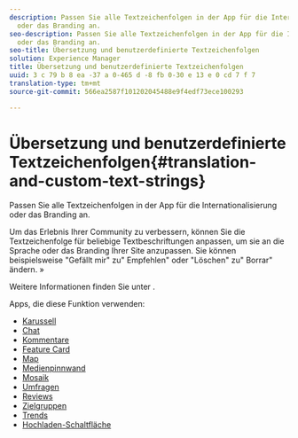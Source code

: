 ```yaml
---
description: Passen Sie alle Textzeichenfolgen in der App für die Internationalisierung
  oder das Branding an.
seo-description: Passen Sie alle Textzeichenfolgen in der App für die Internationalisierung
  oder das Branding an.
seo-title: Übersetzung und benutzerdefinierte Textzeichenfolgen
solution: Experience Manager
title: Übersetzung und benutzerdefinierte Textzeichenfolgen
uuid: 3 c 79 b 8 ea -37 a 0-465 d -8 fb 0-30 e 13 e 0 cd 7 f 7
translation-type: tm+mt
source-git-commit: 566ea2587f101202045488e9f4edf73ece100293

---
```



# Übersetzung und benutzerdefinierte Textzeichenfolgen{#translation-and-custom-text-strings}

Passen Sie alle Textzeichenfolgen in der App für die Internationalisierung oder das Branding an.

Um das Erlebnis Ihrer Community zu verbessern, können Sie die Textzeichenfolge für beliebige Textbeschriftungen anpassen, um sie an die Sprache oder das Branding Ihrer Site anzupassen. Sie können beispielsweise "Gefällt mir" zu" Empfehlen" oder "Löschen" zu" Borrar" ändern. »

Weitere Informationen finden Sie unter [](../c-settings-other/c-translation-sets/c-translation-sets.md#c_translation_sets).

Apps, die diese Funktion verwenden:

* [Karussell](../c-about-apps/c-carousel-app/c-carousel-app.md#c_carousel_app)
* [Chat](../c-about-apps/c-chat-app/c-chat-app.md#c_chat_app)
* [Kommentare](/help/using/c-about-apps/c-comments/c-comments.md)
* [Feature Card](../c-about-apps/c-feature-card-app/c-feature-card-app.md#c_feature_card_app)
* [Map](../c-about-apps/c-map-app/c-map-app.md#c_map_app)
* [Medienpinnwand](../c-about-apps/c-media-wall-app/c-media-wall-app.md#c_media_wall_app)
* [Mosaik](../c-about-apps/c-mosaic-app/c-mosaic-app.md#c_mosaic_app)
* [Umfragen](../c-about-apps/c-polls-app/c-polls-app.md#c_polls_app)
* [Reviews](../c-about-apps/c-reviews-app/c-reviews-app.md#c_reviews_app)
* [Zielgruppen](../c-about-apps/c-sidenotes-app/c-sidenotes-app.md#c_sidenotes_app)
* [Trends](../c-about-apps/c-trending-app/c-trending-app.md#c_trending_app)
* [Hochladen-Schaltfläche](../c-about-apps/c-upload-button-app/c-upload-button-app.md#c_upload_button_app)

